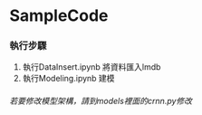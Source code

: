 # SampleCode

### 執行步驟
1. 執行DataInsert.ipynb 將資料匯入lmdb
2. 執行Modeling.ipynb 建模

###### 若要修改模型架構，請到models裡面的crnn.py修改